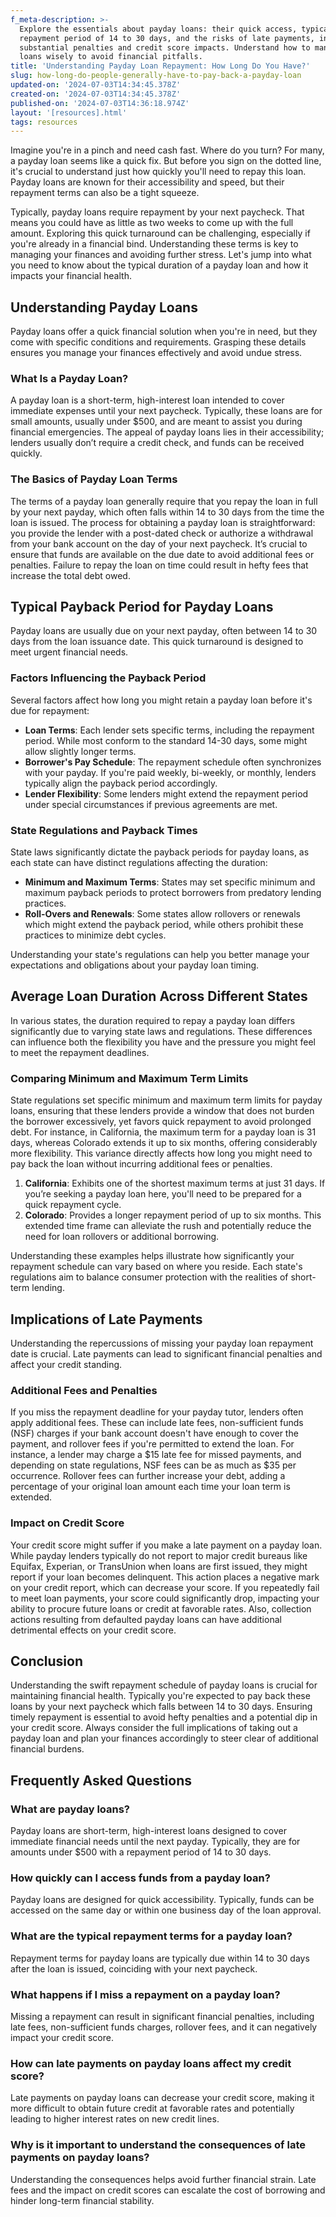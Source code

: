 ```yaml
---
f_meta-description: >-
  Explore the essentials about payday loans: their quick access, typical
  repayment period of 14 to 30 days, and the risks of late payments, including
  substantial penalties and credit score impacts. Understand how to manage these
  loans wisely to avoid financial pitfalls.
title: 'Understanding Payday Loan Repayment: How Long Do You Have?'
slug: how-long-do-people-generally-have-to-pay-back-a-payday-loan
updated-on: '2024-07-03T14:34:45.378Z'
created-on: '2024-07-03T14:34:45.378Z'
published-on: '2024-07-03T14:36:18.974Z'
layout: '[resources].html'
tags: resources
---
```


Imagine you're in a pinch and need cash fast. Where do you turn? For many, a payday loan seems like a quick fix. But before you sign on the dotted line, it's crucial to understand just how quickly you'll need to repay this loan. Payday loans are known for their accessibility and speed, but their repayment terms can also be a tight squeeze.

Typically, payday loans require repayment by your next paycheck. That means you could have as little as two weeks to come up with the full amount. Exploring this quick turnaround can be challenging, especially if you're already in a financial bind. Understanding these terms is key to managing your finances and avoiding further stress. Let's jump into what you need to know about the typical duration of a payday loan and how it impacts your financial health.

Understanding Payday Loans
--------------------------

Payday loans offer a quick financial solution when you're in need, but they come with specific conditions and requirements. Grasping these details ensures you manage your finances effectively and avoid undue stress.

### What Is a Payday Loan?

A payday loan is a short-term, high-interest loan intended to cover immediate expenses until your next paycheck. Typically, these loans are for small amounts, usually under $500, and are meant to assist you during financial emergencies. The appeal of payday loans lies in their accessibility; lenders usually don’t require a credit check, and funds can be received quickly.

### The Basics of Payday Loan Terms

The terms of a payday loan generally require that you repay the loan in full by your next payday, which often falls within 14 to 30 days from the time the loan is issued. The process for obtaining a payday loan is straightforward: you provide the lender with a post-dated check or authorize a withdrawal from your bank account on the day of your next paycheck. It’s crucial to ensure that funds are available on the due date to avoid additional fees or penalties. Failure to repay the loan on time could result in hefty fees that increase the total debt owed.

Typical Payback Period for Payday Loans
---------------------------------------

Payday loans are usually due on your next payday, often between 14 to 30 days from the loan issuance date. This quick turnaround is designed to meet urgent financial needs.

### Factors Influencing the Payback Period

Several factors affect how long you might retain a payday loan before it's due for repayment:

*   **Loan Terms**: Each lender sets specific terms, including the repayment period. While most conform to the standard 14-30 days, some might allow slightly longer terms.
*   **Borrower's Pay Schedule**: The repayment schedule often synchronizes with your payday. If you're paid weekly, bi-weekly, or monthly, lenders typically align the payback period accordingly.
*   **Lender Flexibility**: Some lenders might extend the repayment period under special circumstances if previous agreements are met.

### State Regulations and Payback Times

State laws significantly dictate the payback periods for payday loans, as each state can have distinct regulations affecting the duration:

*   **Minimum and Maximum Terms**: States may set specific minimum and maximum payback periods to protect borrowers from predatory lending practices.
*   **Roll-Overs and Renewals**: Some states allow rollovers or renewals which might extend the payback period, while others prohibit these practices to minimize debt cycles.

Understanding your state's regulations can help you better manage your expectations and obligations about your payday loan timing.

Average Loan Duration Across Different States
---------------------------------------------

In various states, the duration required to repay a payday loan differs significantly due to varying state laws and regulations. These differences can influence both the flexibility you have and the pressure you might feel to meet the repayment deadlines.

### Comparing Minimum and Maximum Term Limits

State regulations set specific minimum and maximum term limits for payday loans, ensuring that these lenders provide a window that does not burden the borrower excessively, yet favors quick repayment to avoid prolonged debt. For instance, in California, the maximum term for a payday loan is 31 days, whereas Colorado extends it up to six months, offering considerably more flexibility. This variance directly affects how long you might need to pay back the loan without incurring additional fees or penalties.

1.  **California**: Exhibits one of the shortest maximum terms at just 31 days. If you’re seeking a payday loan here, you'll need to be prepared for a quick repayment cycle.
2.  **Colorado**: Provides a longer repayment period of up to six months. This extended time frame can alleviate the rush and potentially reduce the need for loan rollovers or additional borrowing.

Understanding these examples helps illustrate how significantly your repayment schedule can vary based on where you reside. Each state's regulations aim to balance consumer protection with the realities of short-term lending.

Implications of Late Payments
-----------------------------

Understanding the repercussions of missing your payday loan repayment date is crucial. Late payments can lead to significant financial penalties and affect your credit standing.

### Additional Fees and Penalties

If you miss the repayment deadline for your payday tutor, lenders often apply additional fees. These can include late fees, non-sufficient funds (NSF) charges if your bank account doesn't have enough to cover the payment, and rollover fees if you're permitted to extend the loan. For instance, a lender may charge a $15 late fee for missed payments, and depending on state regulations, NSF fees can be as much as $35 per occurrence. Rollover fees can further increase your debt, adding a percentage of your original loan amount each time your loan term is extended.

### Impact on Credit Score

Your credit score might suffer if you make a late payment on a payday loan. While payday lenders typically do not report to major credit bureaus like Equifax, Experian, or TransUnion when loans are first issued, they might report if your loan becomes delinquent. This action places a negative mark on your credit report, which can decrease your score. If you repeatedly fail to meet loan payments, your score could significantly drop, impacting your ability to procure future loans or credit at favorable rates. Also, collection actions resulting from defaulted payday loans can have additional detrimental effects on your credit score.

Conclusion
----------

Understanding the swift repayment schedule of payday loans is crucial for maintaining financial health. Typically you're expected to pay back these loans by your next paycheck which falls between 14 to 30 days. Ensuring timely repayment is essential to avoid hefty penalties and a potential dip in your credit score. Always consider the full implications of taking out a payday loan and plan your finances accordingly to steer clear of additional financial burdens.

Frequently Asked Questions
--------------------------

### What are payday loans?

Payday loans are short-term, high-interest loans designed to cover immediate financial needs until the next payday. Typically, they are for amounts under $500 with a repayment period of 14 to 30 days.

### How quickly can I access funds from a payday loan?

Payday loans are designed for quick accessibility. Typically, funds can be accessed on the same day or within one business day of the loan approval.

### What are the typical repayment terms for a payday loan?

Repayment terms for payday loans are typically due within 14 to 30 days after the loan is issued, coinciding with your next paycheck.

### What happens if I miss a repayment on a payday loan?

Missing a repayment can result in significant financial penalties, including late fees, non-sufficient funds charges, rollover fees, and it can negatively impact your credit score.

### How can late payments on payday loans affect my credit score?

Late payments on payday loans can decrease your credit score, making it more difficult to obtain future credit at favorable rates and potentially leading to higher interest rates on new credit lines.

### Why is it important to understand the consequences of late payments on payday loans?

Understanding the consequences helps avoid further financial strain. Late fees and the impact on credit scores can escalate the cost of borrowing and hinder long-term financial stability.
